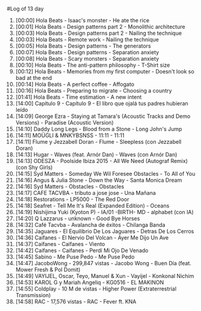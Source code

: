 #Log of 13 day

1. [00:00] Hola Beats - Isaac's monster - He ate the rice
1. [00:01] Hola Beats - Design patterns part 2 - Monolithic architecture
1. [00:03] Hola Beats - Design patterns part 2 - Nailing the technique
1. [00:03] Hola Beats - Remote work - Nailing the technique
1. [00:05] Hola Beats - Design patterns - The generators
1. [00:07] Hola Beats - Design patterns - Separation anxiety
1. [00:08] Hola Beats - Scary monsters - Separation anxiety
1. [00:10] Hola Beats - The anti-pattern philosophy - T-Shirt size
1. [00:12] Hola Beats - Memories from my first computer - Doesn't look so bad at the end
1. [00:14] Hola Beats - A perfect coffee - Affogato
1. [00:16] Hola Beats - Preparing to migrate - Choosing a country
1. [01:41] Hola Beats - Time estimation - A new intent
1. [14:00] Capítulo 9 - Capítulo 9 - El libro que ojalá tus padres hubieran leído
1. [14:09] George Ezra - Staying at Tamara's (Acoustic Tracks and Demo Versions) - Paradise (Acoustic Version)
1. [14:10] Daddy Long Legs - Blood from a Stone - Long John's Jump
1. [14:11] MOÜGLI & MNKYBSNSS - 11:11 - 11:11
1. [14:11] Flume y Jezzabell Doran - Flume - Sleepless (con Jezzabell Doran)
1. [14:13] Hugar - Waves (feat. Arnór Dan) - Waves (con Arnór Dan)
1. [14:13] ODESZA - Poolside Ibiza 2015 - All We Need (Autograf Remix) (con Shy Girls)
1. [14:15] Syd Matters - Someday We Wil Foresee Obstacles - To All of You
1. [14:16] Angus & Julia Stone - Down the Way - Santa Monica Dream
1. [14:16] Syd Matters - Obstacles - Obstacles
1. [14:17] CAFE TACVBA - tributo a jose jose - Una Mañana
1. [14:18] Restorations - LP5000 - The Red Door
1. [14:18] Seafret - Tell Me It's Real (Expanded Edition) - Oceans
1. [14:19] Nishijima Yuki (Kyoton P) - IA/01 -BIRTH- MD - alphabet (con IA)
1. [14:20] Q Lazzarus - unknown - Good Bye Horses
1. [14:32] Café Tacvba - Avalancha de éxitos - Chilanga Banda
1. [14:35] Jaguares - El Equilibrio De Los Jaguares - Detras De Los Cerros
1. [14:36] Caifanes - El Nervio Del Volcan - Ayer Me Dijo Un Ave
1. [14:37] Caifanes - Caifanes - Viento
1. [14:42] Caifanes - Caifanes - Perdí Mi Ojo De Venado
1. [14:45] Sabino - Me Puse Pedo - Me Puse Pedo
1. [14:47] JacoboWong - 299,847 vistas - Jacobo Wong - Buen Día (feat. Mower Fresh & Pol Domit)
1. [14:49] VAYIJEL, Oscar, Teyo, Manuel & Xun - Vayijel - Konkonal Nichim
1. [14:53] KAROL G y Mariah Angeliq - KG0516 - EL MAKINON
1. [14:55] Coldplay - 10 M de vistas - Higher Power (Extraterrestrial Transmission)
1. [14:58] RAC - 17,576 vistas - RAC - Fever ft. KNA
